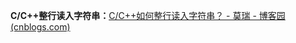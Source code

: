**C/C++整行读入字符串：**[C/C++如何整行读入字符串？ - 莫瑞 - 博客园 (cnblogs.com)](https://www.cnblogs.com/morui/p/11046579.html)